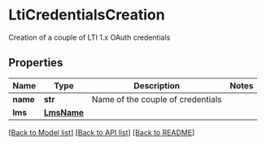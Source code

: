 # LtiCredentialsCreation

Creation of a couple of LTI 1.x OAuth credentials
## Properties
Name | Type | Description | Notes
------------ | ------------- | ------------- | -------------
**name** | **str** | Name of the couple of credentials | 
**lms** | [**LmsName**](LmsName.md) |  | 

[[Back to Model list]](../README.md#documentation-for-models) [[Back to API list]](../README.md#documentation-for-api-endpoints) [[Back to README]](../README.md)


